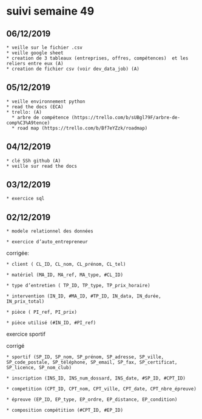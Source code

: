 # suivi semaine 49 

  ## 06/12/2019

    * veille sur le fichier .csv
    * veille google sheet
    * creation de 3 tableaux (entreprises, offres, compétences)  et les reliers entre eux (A)
    * creation de fichier csv (voir dev_data_job) (A)

  ## 05/12/2019 

    * veille environnement python
    * read the docs (ECA)
    * trello: (A)
      * arbre de compétence (https://trello.com/b/sUBgl79F/arbre-de-comp%C3%A9tence) 
      * road map (https://trello.com/b/Bf7eYZzk/roadmap)

  ## 04/12/2019 
      
    * clé SSh github (A) 
    * veille sur read the docs 
    
  ## 03/12/2019 

    
    * exercice sql  
    

  ## 02/12/2019 

    * modele relationnel des données 

    * exercice d’auto_entrepreneur 
    
 corrigée:

    * client ( CL_ID, CL_nom, CL_prénom, CL_tel)

    * matériel (MA_ID, MA_ref, MA_type, #CL_ID)
    
    * type d’entretien ( TP_ID, TP_type, TP_prix_horaire)

    * intervention (IN_ID, #MA_ID, #TP_ID, IN_data, IN_durée, IN_prix_total)

    * pièce ( PI_ref, PI_prix)

    * pièce utilisé (#IN_ID, #PI_ref)
 
 
exercice sportif

 corrigé

    * sportif (SP_ID, SP_nom, SP_prénom, SP_adresse, SP_ville, SP_code_postale, SP_téléphone, SP_email, SP_fax, SP_certificat, SP_licence, SP_nom_club)

    * inscription (INS_ID, INS_num_dossard, INS_date, #SP_ID, #CPT_ID)

    * competition (CPT_ID, CPT_nom, CPT_ville, CPT_date, CPT_nbre_épreuve)

    * épreuve (EP_ID, EP_type, EP_ordre, EP_distance, EP_condition)

    * composition compétition (#CPT_ID, #EP_ID)
